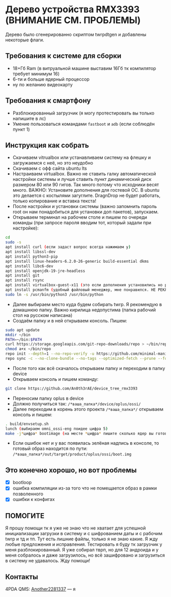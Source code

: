 # Дерево устройства RMX3393 (ВНИМАНИЕ СМ. ПРОБЛЕМЫ)
Дерево было сгенерированно скриптом twrpdtgen и добавлены некоторые флаги.
## Требования к системе для сборки
- 18+Гб Ram (в витруальной машине выставим 16Гб тк компилятор требует минимум 16)
- 6-ти и больше ядерный процессор
- ну по желанию видеокарту

## Требования к смартфону
- Разблокированный загрузчик (я могу протестировать вы только напишите в лс)
- Умение пользоваться командами ```fastboot``` и ```adb``` (если соблюдён пункт 1)

## Инструкция как собрать
- Скачиваем vitrualbox или устанавливаем систему на флешку и загружаемся с неё, но это неудобно
- Скачиваем с офф сайта ubuntu lts
- Настраиваем virtualbox. Важно не ставить галку автоматической настройки системы и лучше ставить пункт динамический диск размером 80 или 90 гигов. Так много потому что исходники весят много.
ВАЖНО: Установите дополнения для гостевой ОС. В ubuntu это делается с костылями загуглите. DragnDrop не будет работать, только копирование и вставка текста!
- После настройки и установки системы (важно запомнить пароль root он нам понадобиться для установки доп пакетов), запускаем.
- Открываем терминал на рабочем столе и пишем по очереди команды (при запросе пароля вводим тот, который задали при настройке):
```sh
cd
sudo -s
apt install curl (если задаст вопрос всегда нажимаем y)
apt install libssl-dev
apt install python3-pip
apt install linux-headers-6.2.0-26-generic build-essential dkms
apt install libc6-dev
apt install openjdk-19-jre-headless
apt install git
apt install rsync
apt install virtualbox-guest-x11 (это если дополнения установились но разрешение не меняется автоматом при масштабировании окна)
apt install pcmanfm (удобный файловый менеджер, мне понравился. НЕ РЕКЛАМА)
sudo ln -s /usr/bin/python3 /usr/bin/python
```
- Далее выбираем место куда будем собирать twrp. Я рекомендую в домашнюю папку. Важно кирилица недопустима (папка рабочий стол на русском написана)
- Создаём папку и в ней открываем консоль. Пишем:
```sh
sudo apt update
mkdir ~/bin
PATH=~/bin:$PATH
curl https://storage.googleapis.com/git-repo-downloads/repo > ~/bin/repo
chmod a+x ~/bin/repo
repo init --depth=1 --no-repo-verify -u https://github.com/minimal-manifest-twrp/platform_manifest_twrp_aosp.git -b twrp-12.1 -g default,-mips,-darwin,-notdefault
repo sync -c --no-clone-bundle --no-tags --optimized-fetch --prune --force-sync -j8
```
- После того как всё скачалось открываем папку и переходим в папку device
- Открываем консоль и пишем команду:
```sh
git clone https://github.com/An0th3rAE/device_tree_rmx3393
```
- Переносим папку oplus в device
- Должно получиться так: ```/*ваша_папка*/device/oplus/ossi/```
- Далее переходим в корень этого проекта ```/*ваша_папка*/``` открываем консоль и пишем:
```sh
. build/envsetup.sh
lunch (выбираем omni_ossi-eng поидее цифра 5)
make -j*цифра* bootimage (на месте *цифра* пишите сколько ядер вы готовы отдать компилятору. больше быстрее соберётся.
```
- Если ошибок нет и у вас появилась зелёная надпись в консоле, то готовый образ находится по пути: ```/*ваша_папка*/out/target/product/oplus/ossi/boot.img```

## Это конечно хорошо, но вот проблемы
- [x] bootloop
- [x] ошибка компиляции из-за того что не помещается образ в рамки позволенного
- [x] ошибки к конфигах

## ПОМОГИТЕ
Я прошу помощи тк я уже не знаю что не хватает для успешной инициализации загрузки в систему и с шифрованием даты и с рабочим twrp и тд и тп. Тут есть лишние файлы, только я не знаю какие. Я жду любые предложения и исправления. Тестировать я буду тк загрузчик у меня разблокированный. Я уже собирал тврп, но для 12 андроида и у меня собралось и даже загрузилось, но всё зашифровано и загрузиться в систему не удавалось. Жду помощи!

## Контакты
4PDA QMS: [Another2281337](https://4pda.to/forum/index.php?showuser=5705704) — я
